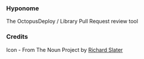 ### Hyponome
The OctopusDeploy / Library Pull Request review tool

### Credits 
Icon - From The Noun Project by [Richard Slater](https://thenounproject.com/term/pull-request/116189/)
